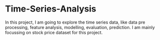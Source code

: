 # Time-Series-Analysis
In this project, I am going to explore the time series data, like data pre processing, feature analysis, modelling, evaluation, prediction.
I am mainly focussing on stock price dataset for this project.